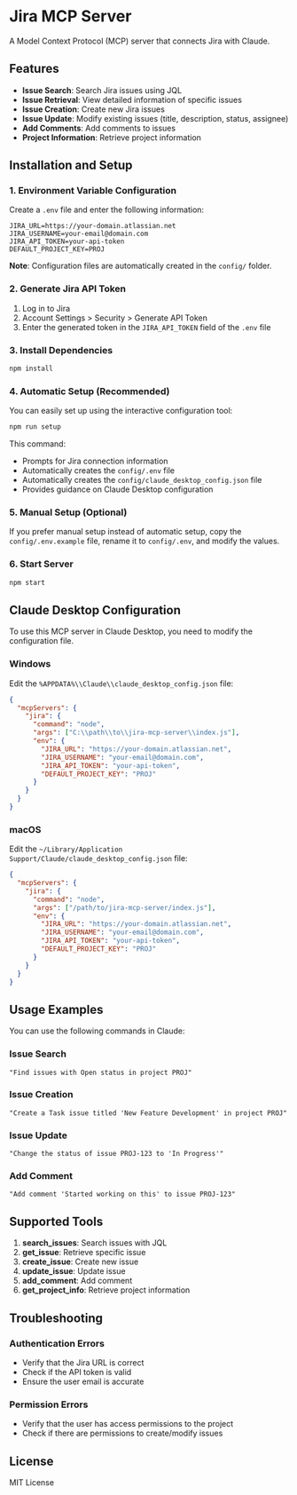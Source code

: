 # Jira MCP Server
A Model Context Protocol (MCP) server that connects Jira with Claude.

## Features
- **Issue Search**: Search Jira issues using JQL
- **Issue Retrieval**: View detailed information of specific issues
- **Issue Creation**: Create new Jira issues
- **Issue Update**: Modify existing issues (title, description, status, assignee)
- **Add Comments**: Add comments to issues
- **Project Information**: Retrieve project information

## Installation and Setup

### 1. Environment Variable Configuration
Create a `.env` file and enter the following information:
```env
JIRA_URL=https://your-domain.atlassian.net
JIRA_USERNAME=your-email@domain.com
JIRA_API_TOKEN=your-api-token
DEFAULT_PROJECT_KEY=PROJ
```
**Note**: Configuration files are automatically created in the `config/` folder.

### 2. Generate Jira API Token
1. Log in to Jira
2. Account Settings > Security > Generate API Token
3. Enter the generated token in the `JIRA_API_TOKEN` field of the `.env` file

### 3. Install Dependencies
```bash
npm install
```

### 4. Automatic Setup (Recommended)
You can easily set up using the interactive configuration tool:
```bash
npm run setup
```
This command:
- Prompts for Jira connection information
- Automatically creates the `config/.env` file
- Automatically creates the `config/claude_desktop_config.json` file
- Provides guidance on Claude Desktop configuration

### 5. Manual Setup (Optional)
If you prefer manual setup instead of automatic setup, copy the `config/.env.example` file, rename it to `config/.env`, and modify the values.

### 6. Start Server
```bash
npm start
```

## Claude Desktop Configuration
To use this MCP server in Claude Desktop, you need to modify the configuration file.

### Windows
Edit the `%APPDATA%\\Claude\\claude_desktop_config.json` file:
```json
{
  "mcpServers": {
    "jira": {
      "command": "node",
      "args": ["C:\\path\\to\\jira-mcp-server\\index.js"],
      "env": {
        "JIRA_URL": "https://your-domain.atlassian.net",
        "JIRA_USERNAME": "your-email@domain.com",
        "JIRA_API_TOKEN": "your-api-token",
        "DEFAULT_PROJECT_KEY": "PROJ"
      }
    }
  }
}
```

### macOS
Edit the `~/Library/Application Support/Claude/claude_desktop_config.json` file:
```json
{
  "mcpServers": {
    "jira": {
      "command": "node",
      "args": ["/path/to/jira-mcp-server/index.js"],
      "env": {
        "JIRA_URL": "https://your-domain.atlassian.net",
        "JIRA_USERNAME": "your-email@domain.com", 
        "JIRA_API_TOKEN": "your-api-token",
        "DEFAULT_PROJECT_KEY": "PROJ"
      }
    }
  }
}
```

## Usage Examples
You can use the following commands in Claude:

### Issue Search
```
"Find issues with Open status in project PROJ"
```

### Issue Creation
```
"Create a Task issue titled 'New Feature Development' in project PROJ"
```

### Issue Update
```
"Change the status of issue PROJ-123 to 'In Progress'"
```

### Add Comment
```
"Add comment 'Started working on this' to issue PROJ-123"
```

## Supported Tools
1. **search_issues**: Search issues with JQL
2. **get_issue**: Retrieve specific issue
3. **create_issue**: Create new issue
4. **update_issue**: Update issue
5. **add_comment**: Add comment
6. **get_project_info**: Retrieve project information

## Troubleshooting

### Authentication Errors
- Verify that the Jira URL is correct
- Check if the API token is valid
- Ensure the user email is accurate

### Permission Errors
- Verify that the user has access permissions to the project
- Check if there are permissions to create/modify issues

## License
MIT License
